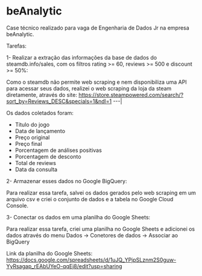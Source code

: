 # beAnalytic
Case técnico realizado para vaga de Engenharia de Dados Jr na empresa beAnalytic.

Tarefas:

1- Realizar a extração das informações da base de dados do steamdb.info/sales, com os filtros rating >= 60, reviews >= 500 e discount >= 50%:

Como o steamdb não permite web scraping e nem disponibiliza uma API para acessar seus dados,
realizei o web scraping da loja da steam diretamente, através do site:
https://store.steampowered.com/search/?sort_by=Reviews_DESC&specials=1&ndl=1
---|

Os dados coletados foram:
- Título do jogo
- Data de lançamento
- Preço original
- Preço final
- Porcentagem de análises positivas
- Porcentagem de desconto
- Total de reviews
- Data da consulta

2- Armazenar esses dados no Google BigQuery:

Para realizar essa tarefa, salvei os dados gerados pelo web scraping em um arquivo csv e criei o conjunto de dados e a tabela no Google Cloud Console.

3- Conectar os dados em uma planilha do Google Sheets:

Para realizar essa tarefa, criei uma planilha no Google Sheets e adicionei os dados através do menu Dados -> Conetores de dados -> Associar ao BigQuery

Link da planilha do Google Sheets:
https://docs.google.com/spreadsheets/d/1uJQ_YPjpSLznm2S0guw-YyRsagap_rEAbUYeO-qqEj8/edit?usp=sharing
